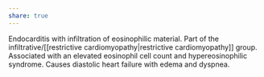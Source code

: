 ```yaml
---
share: true
---
```

Endocarditis with infiltration of eosinophilic material. Part of the infiltrative/[[restrictive cardiomyopathy|restrictive cardiomyopathy]] group. Associated with an elevated eosinophil cell count and hypereosinophilic syndrome. Causes diastolic heart failure with edema and dyspnea.
